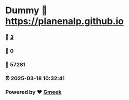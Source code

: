 # Dummy :link: https://planenalp.github.io 
### :page_facing_up: [3](https://planenalp.github.io/tag.html) 
### :speech_balloon: 0 
### :hibiscus: 57281 
### :alarm_clock: 2025-03-18 10:32:41 
### Powered by :heart: [Gmeek](https://github.com/Meekdai/Gmeek)
